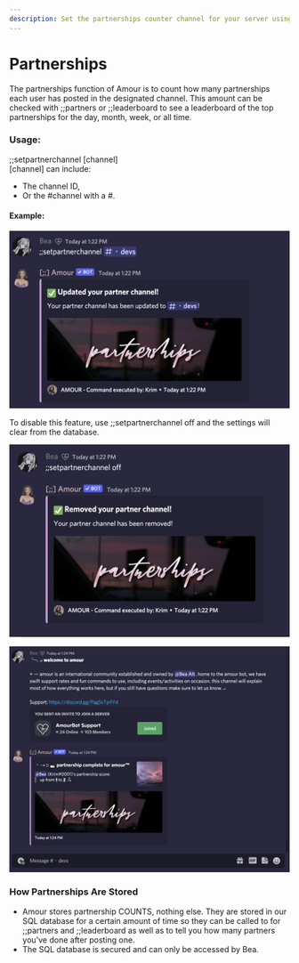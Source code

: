 ```yaml
---
description: Set the partnerships counter channel for your server using Amour.
---
```


# Partnerships

The partnerships function of Amour is to count how many partnerships each user has posted in the designated channel. This amount can be checked with ;;partners or ;;leaderboard to see a leaderboard of the top partnerships for the day, month, week, or all time.

### Usage:

;;setpartnerchannel \[channel]\
\[channel] can include:

* The channel ID,
* Or the #channel with a #.

#### Example:

![](<../.gitbook/assets/Screen Shot 2022-01-30 at 1.22.31 PM.png>)

To disable this feature, use ;;setpartnerchannel off and the settings will clear from the database.

![](<../.gitbook/assets/Screen Shot 2022-01-30 at 1.23.10 PM.png>)

![What the completed partner embed looks like.](<../.gitbook/assets/Screen Shot 2022-01-30 at 1.24.43 PM.png>)



### How Partnerships Are Stored

* &#x20;Amour stores partnership COUNTS, nothing else. They are stored in our SQL database for a certain amount of time so they can be called to for ;;partners and ;;leaderboard as well as to tell you how many partners you've done after posting one.
* The SQL database is secured and can only be accessed by Bea.
